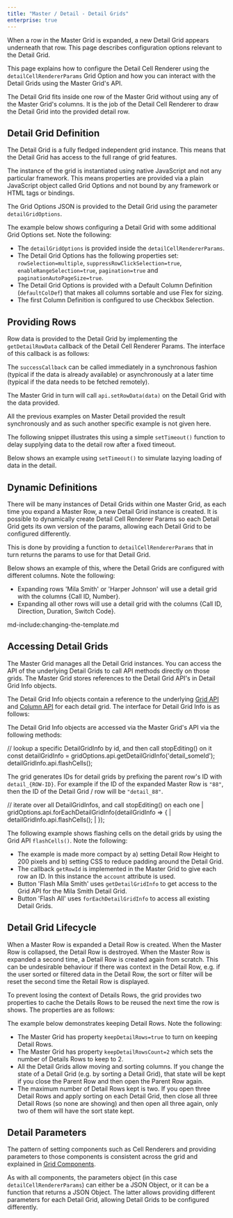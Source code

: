 ```yaml
---
title: "Master / Detail - Detail Grids"
enterprise: true
---
```


When a row in the Master Grid is expanded, a new Detail Grid appears underneath that row. This page describes configuration options relevant to the Detail Grid.

This page explains how to configure the Detail Cell Renderer using the `detailCellRendererParams` Grid Option and how you can interact with the Detail Grids using the Master Grid's API.

The Detail Grid fits inside one row of the Master Grid without using any of the Master Grid's columns. It is the job of the Detail Cell Renderer to draw the Detail Grid into the provided detail row.

## Detail Grid Definition

The Detail Grid is a fully fledged independent grid instance. This means that the Detail Grid has access to the full range of grid features.

The instance of the grid is instantiated using native JavaScript and not any particular framework. This means properties are provided via a plain JavaScript object called Grid Options and not bound by any framework or HTML tags or bindings.

The Grid Options JSON is provided to the Detail Grid using the parameter `detailGridOptions`.

The example below shows configuring a Detail Grid with some additional Grid Options set. Note the following:

- The `detailGridOptions` is provided inside the `detailCellRendererParams`.
- The Detail Grid Options has the following properties set: `rowSelection=multiple`, `suppressRowClickSelection=true`, `enableRangeSelection=true`, `pagination=true` and `paginationAutoPageSize=true`.
- The Detail Grid Options is provided with a Default Column Definition (`defaultColDef`) that makes all columns sortable and use Flex for sizing.
- The first Column Definition is configured to use Checkbox Selection.

<grid-example title='Detail Grid Options' name='grid-options' type='generated' options='{ "enterprise": true, "modules": ["clientside", "masterdetail", "menu", "columnpanel", "range"] }'></grid-example>

## Providing Rows

Row data is provided to the Detail Grid by implementing the `getDetailRowData` callback of the Detail Cell Renderer Params. The interface of this callback is as follows:

<interface-documentation interfaceName='IDetailCellRendererParams' names='["getDetailRowData"]' config='{"overrideBottomMargin":"1rem"}' ></interface-documentation>

The `successCallback` can be called immediately in a synchronous fashion (typical if the data is already available) or asynchronously at a later time (typical if the data needs to be fetched remotely).

The Master Grid in turn will call `api.setRowData(data)` on the Detail Grid with the data provided.

All the previous examples on Master Detail provided the result synchronously and as such another specific example is not given here.

The following snippet illustrates this using a simple `setTimeout()` function to delay supplying data to the detail row after a fixed timeout.

Below shows an example using `setTimeout()` to simulate lazying loading of data in the detail.

<grid-example title='Lazy Load Detail Rows' name='lazy-load-rows' type='generated' options='{ "enterprise": true, "exampleHeight": 550,  "modules": ["clientside", "masterdetail", "menu", "columnpanel"] }'></grid-example>

## Dynamic Definitions

There will be many instances of Detail Grids within one Master Grid, as each time you expand a Master Row, a new Detail Grid instance is created. It is possible to dynamically create Detail Cell Renderer Params so each Detail Grid gets its own version of the params, allowing each Detail Grid to be configured differently.

This is done by providing a function to `detailCellRendererParams` that in turn returns the params to use for that Detail Grid.

Below shows an example of this, where the Detail Grids are configured with different columns. Note the following:

- Expanding rows 'Mila Smith' or 'Harper Johnson' will use a detail grid with the columns {Call ID, Number}.
- Expanding all other rows will use a detail grid with the columns {Call ID, Direction, Duration, Switch Code}.

<grid-example title='Dynamic Params' name='dynamic-params' type='generated' options='{ "enterprise": true, "modules": ["clientside", "masterdetail", "menu", "columnpanel"] }'></grid-example>

md-include:changing-the-template.md 

## Accessing Detail Grids

The Master Grid manages all the Detail Grid instances. You can access the API of the underlying Detail Grids to call API methods directly on those grids. The Master Grid stores references to the Detail Grid API's in Detail Grid Info objects.

The Detail Grid Info objects contain a reference to the underlying [Grid API](/grid-api/) and [Column API](/column-api/) for each detail grid. The interface for Detail Grid Info is as follows:

<interface-documentation interfaceName='DetailGridInfo' ></interface-documentation>

The Detail Grid Info objects are accessed via the Master Grid's API via the following methods:

<api-documentation source='grid-api/api.json' section='masterDetail' names='["getDetailGridInfo"]'></api-documentation>

<snippet>
// lookup a specific DetailGridInfo by id, and then call stopEditing() on it
const detailGridInfo = gridOptions.api.getDetailGridInfo('detail_someId');
detailGridInfo.api.flashCells();
</snippet>

The grid generates IDs for detail grids by prefixing the parent row's ID with `detail_{ROW-ID}`. For example if the ID of the expanded Master Row is `"88"`, then the ID of the Detail Grid / row will be `"detail_88"`.

<api-documentation source='grid-api/api.json' section='masterDetail' names='["forEachDetailGridInfo"]'></api-documentation>

<snippet>
// iterate over all DetailGridInfos, and call stopEditing() on each one
| gridOptions.api.forEachDetailGridInfo(detailGridInfo => {
|     detailGridInfo.api.flashCells();
| });
</snippet>

The following example shows flashing cells on the detail grids by using the Grid API `flashCells()`. Note the following:

- The example is made more compact by a) setting Detail Row Height to 200 pixels and b) setting CSS to reduce padding around the Detail Grid.
- The callback `getRowId` is implemented in the Master Grid to give each row an ID. In this instance the `account` attribute is used.
- Button 'Flash Mila Smith' uses `getDetailGridInfo` to get access to the Grid API for the Mila Smith Detail Grid.
- Button 'Flash All' uses `forEachDetailGridInfo` to access all existing Detail Grids.

<grid-example title='Detail Grid API' name='detail-grid-api' type='generated' options='{ "enterprise": true, "exampleHeight": 535, "modules": ["clientside", "masterdetail", "menu", "columnpanel"] }'></grid-example>

## Detail Grid Lifecycle

When a Master Row is expanded a Detail Row is created. When the Master Row is collapsed, the Detail Row is destroyed. When the Master Row is expanded a second time, a Detail Row is created again from scratch. This can be undesirable behaviour if there was context in the Detail Row, e.g. if the user sorted or filtered data in the Detail Row, the sort or filter will be reset the second time the Retail Row is displayed.

To prevent losing the context of Details Rows, the grid provides two properties to cache the Details Rows to be reused the next time the row is shows. The properties are as follows:

<api-documentation source='grid-options/properties.json' section='masterDetail' names='["keepDetailRows", "keepDetailRowsCount"]'></api-documentation>

The example below demonstrates keeping Detail Rows. Note the following:

- The Master Grid has property `keepDetailRows=true` to turn on keeping Detail Rows.
- The Master Grid has property `keepDetailRowsCount=2` which sets the number of Details Rows to keep to 2.
- All the Detail Grids allow moving and sorting columns. If you change the state of a Detail Grid (e.g. by sorting a Detail Grid), that state will be kept if you close the Parent Row and then open the Parent Row again.
- The maximum number of Detail Rows kept is two. If you open three Detail Rows and apply sorting on each Detail Grid, then close all three Detail Rows (so none are showing) and then open all three again, only two of them will have the sort state kept.

<grid-example title='Keep Detail Rows' name='keep-detail-rows' type='generated' options='{ "enterprise": true, "exampleHeight": 565, "modules": ["clientside", "masterdetail", "menu", "columnpanel", "filterpanel", "setfilter"] }'></grid-example>

## Detail Parameters

<!-- Below we don't show 'template' for React, hence listing the properties twice -->

<framework-specific-section frameworks="javascript,angular,vue">
<interface-documentation interfaceName='IDetailCellRendererParams' names='["detailGridOptions", "getDetailRowData", "template", "refreshStrategy"]' ></interface-documentation>
</framework-specific-section>

<framework-specific-section frameworks="react">
<interface-documentation interfaceName='IDetailCellRendererParams' names='["detailGridOptions", "getDetailRowData", "refreshStrategy"]' ></interface-documentation>
</framework-specific-section>

The pattern of setting components such as Cell Renderers and providing parameters to those components is consistent across the grid and explained in [Grid Components](/components/).

As with all components, the parameters object (in this case `detailCellRendererParams`) can either be a JSON Object, or it can be a function that returns a JSON Object. The latter allows providing different parameters for each Detail Grid, allowing Detail Grids to be configured differently.
